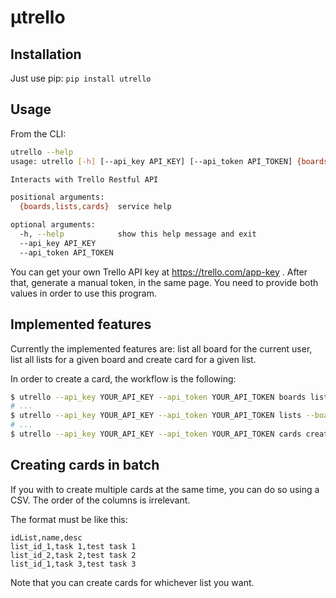 # µtrello

## Installation

Just use pip: `pip install utrello`

## Usage

From the CLI:

```bash
utrello --help
usage: utrello [-h] [--api_key API_KEY] [--api_token API_TOKEN] {boards,lists,cards} ...

Interacts with Trello Restful API

positional arguments:
  {boards,lists,cards}  service help

optional arguments:
  -h, --help            show this help message and exit
  --api_key API_KEY
  --api_token API_TOKEN
```

You can get your own Trello API key at https://trello.com/app-key . After that, generate a manual token, in the same page. You need to provide both values in order to use this program.

## Implemented features

Currently the implemented features are: list all board for the current user, list all lists for a given board and create card for a given list.

In order to create a card, the workflow is the following:

```bash
$ utrello --api_key YOUR_API_KEY --api_token YOUR_API_TOKEN boards list
# ...
$ utrello --api_key YOUR_API_KEY --api_token YOUR_API_TOKEN lists --board_id BOARD_ID_FROM_PREVIOUS_OUTPUT
# ...
$ utrello --api_key YOUR_API_KEY --api_token YOUR_API_TOKEN cards create --name test --idList LIST_ID_FROM_PREVIOUS_OUTPUT
```

## Creating cards in batch

If you with to create multiple cards at the same time, you can do so using a CSV. The order of the columns is irrelevant.

The format must be like this:

```csv
idList,name,desc
list_id_1,task 1,test task 1
list_id_2,task 2,test task 2
list_id_1,task 3,test task 3
```
Note that you can create cards for whichever list you want.